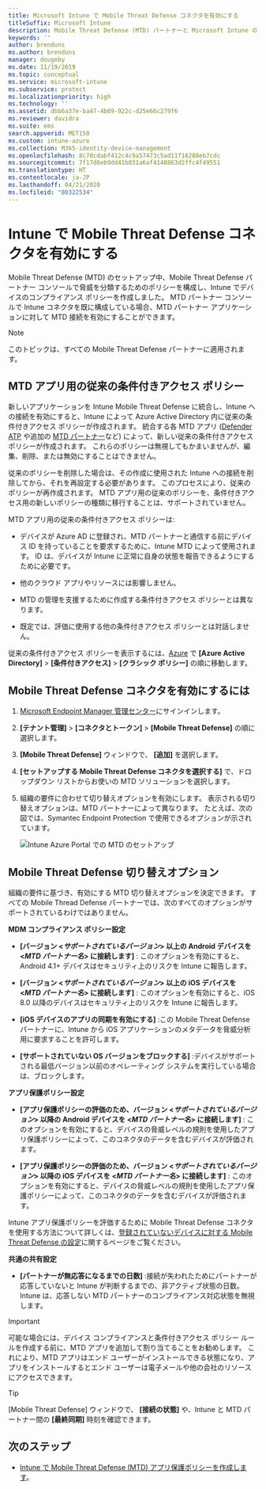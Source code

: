```yaml
---
title: Microsoft Intune で Mobile Threat Defense コネクタを有効にする
titleSuffix: Microsoft Intune
description: Mobile Threat Defense (MTD) パートナーと Microsoft Intune の間のコネクタを有効にします。
keywords: ''
author: brenduns
ms.author: brenduns
manager: dougeby
ms.date: 11/19/2019
ms.topic: conceptual
ms.service: microsoft-intune
ms.subservice: protect
ms.localizationpriority: high
ms.technology: ''
ms.assetid: dbb6a37e-ba47-4b69-922c-d25e66c279f6
ms.reviewer: davidra
ms.suite: ems
search.appverid: MET150
ms.custom: intune-azure
ms.collection: M365-identity-device-management
ms.openlocfilehash: 8c70cdabf412c4c9a57473c5ad11f16288eb7cdc
ms.sourcegitcommit: 7f17d6eb9dd41b031a6af4148863d2ffc4f49551
ms.translationtype: HT
ms.contentlocale: ja-JP
ms.lasthandoff: 04/21/2020
ms.locfileid: "80322534"
---
```

# <a name="enable-the-mobile-threat-defense-connector-in-intune"></a>Intune で Mobile Threat Defense コネクタを有効にする

Mobile Threat Defense (MTD) のセットアップ中、Mobile Threat Defense パートナー コンソールで脅威を分類するためのポリシーを構成し、Intune でデバイスのコンプライアンス ポリシーを作成しました。 MTD パートナー コンソールで Intune コネクタを既に構成している場合、MTD パートナー アプリケーションに対して MTD 接続を有効にすることができます。

> [!NOTE]
> このトピックは、すべての Mobile Threat Defense パートナーに適用されます。

## <a name="classic-conditional-access-policies-for-mtd-apps"></a>MTD アプリ用の従来の条件付きアクセス ポリシー

新しいアプリケーションを Intune Mobile Threat Defense に統合し、Intune への接続を有効にすると、Intune によって Azure Active Directory 内に従来の条件付きアクセス ポリシーが作成されます。 統合する各 MTD アプリ ([Defender ATP](advanced-threat-protection.md) や追加の [MTD パートナー](mobile-threat-defense.md#mobile-threat-defense-partners)など) によって、新しい従来の条件付きアクセス ポリシーが作成されます。 これらのポリシーは無視してもかまいませんが、編集、削除、または無効にすることはできません。

従来のポリシーを削除した場合は、その作成に使用された Intune への接続を削除してから、それを再設定する必要があります。 このプロセスにより、従来のポリシーが再作成されます。 MTD アプリ用の従来のポリシーを、条件付きアクセス用の新しいポリシーの種類に移行することは、サポートされていません。

MTD アプリ用の従来の条件付きアクセス ポリシーは:

- デバイスが Azure AD に登録され、MTD パートナーと通信する前にデバイス ID を持っていることを要求するために、Intune MTD によって使用されます。 ID は、デバイスが Intune に正常に自身の状態を報告できるようにするために必要です。

- 他のクラウド アプリやリソースには影響しません。

- MTD の管理を支援するために作成する条件付きアクセス ポリシーとは異なります。

- 既定では、評価に使用する他の条件付きアクセス ポリシーとは対話しません。

従来の条件付きアクセス ポリシーを表示するには、[Azure](https://portal.azure.com/#home) で **[Azure Active Directory]**  >  **[条件付きアクセス]**  >  **[クラシック ポリシー]** の順に移動します。

## <a name="to-enable-the-mobile-threat-defense-connector"></a>Mobile Threat Defense コネクタを有効にするには

1. [Microsoft Endpoint Manager 管理センター](https://go.microsoft.com/fwlink/?linkid=2109431)にサインインします。

2. **[テナント管理]**  >  **[コネクタとトークン]**  >  **[Mobile Threat Defense]** の順に選択します。

3. **[Mobile Threat Defense]** ウィンドウで、 **[追加]** を選択します。

4. **[セットアップする Mobile Threat Defense コネクタを選択する]** で、ドロップダウン リストからお使いの MTD ソリューションを選択します。

5. 組織の要件に合わせて切り替えオプションを有効にします。 表示される切り替えオプションは、MTD パートナーによって異なります。  たとえば、次の図では、Symantec Endpoint Protection で使用できるオプションが示されています。

   ![Intune Azure Portal での MTD のセットアップ](./media/mtd-connector-enable/enable-mtd-connector-1.png)

## <a name="mobile-threat-defense-toggle-options"></a>Mobile Threat Defense 切り替えオプション

組織の要件に基づき、有効にする MTD 切り替えオプションを決定できます。 すべての Mobile Thread Defense パートナーでは、次のすべてのオプションがサポートされているわけではありません。

**MDM コンプライアンス ポリシー設定**

- **[バージョン \<_サポートされているバージョン_> 以上の Android デバイスを \<_MTD パートナー名_> に接続します]** : このオプションを有効にすると、Android 4.1+ デバイスはセキュリティ上のリスクを Intune に報告します。

- **[バージョン \<_サポートされているバージョン_> 以上の iOS デバイスを \<_MTD パートナー名_> に接続します]** : このオプションを有効にすると、iOS 8.0 以降のデバイスはセキュリティ上のリスクを Intune に報告します。

- **[iOS デバイスのアプリの同期を有効にする]** :この Mobile Threat Defense パートナーに、Intune から iOS アプリケーションのメタデータを脅威分析用に要求することを許可します。

- **[サポートされていない OS バージョンをブロックする]** :デバイスがサポートされる最低バージョン以前のオペレーティング システムを実行している場合は、ブロックします。

**アプリ保護ポリシー設定**

- **[アプリ保護ポリシーの評価のため、バージョン \<*サポートされているバージョン*> 以降の Android デバイスを \<*MTD パートナー名*> に接続します]** : このオプションを有効にすると、デバイスの脅威レベルの規則を使用したアプリ保護ポリシーによって、このコネクタのデータを含むデバイスが評価されます。

- **[アプリ保護ポリシーの評価のため、バージョン \<*サポートされているバージョン*> 以降の iOS デバイスを \<*MTD パートナー名*> に接続します]** : このオプションを有効にすると、デバイスの脅威レベルの規則を使用したアプリ保護ポリシーによって、このコネクタのデータを含むデバイスが評価されます。

Intune アプリ保護ポリシーを評価するために Mobile Threat Defense コネクタを使用する方法について詳しくは、[登録されていないデバイスに対する Mobile Threat Defense の設定](mtd-enable-unenrolled-devices.md)に関するページをご覧ください。

**共通の共有設定**

- **[パートナーが無応答になるまでの日数]** :接続が失われたためにパートナーが応答していないと Intune が判断するまでの、非アクティブ状態の日数。 Intune は、応答しない MTD パートナーのコンプライアンス対応状態を無視します。

> [!IMPORTANT]
> 可能な場合には、デバイス コンプライアンスと条件付きアクセス ポリシー ルールを作成する前に、MTD アプリを追加して割り当てることをお勧めします。 これにより、MTD アプリはエンド ユーザーがインストールできる状態になり、アプリをインストールするとエンド ユーザーは電子メールや他の会社のリソースにアクセスできます。

> [!TIP]
> [Mobile Threat Defense] ウィンドウで、 **[接続の状態]** や、Intune と MTD パートナー間の **[最終同期]** 時刻を確認できます。

## <a name="next-steps"></a>次のステップ

- [Intune で Mobile Threat Defense (MTD) アプリ保護ポリシーを作成します](mtd-app-protection-policy.md)。
